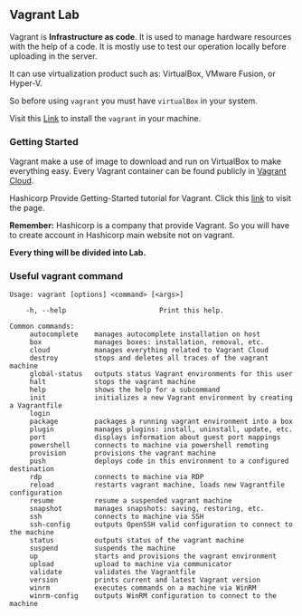 ## Vagrant Lab

Vagrant is <b>Infrastructure as code</b>. It is used to manage hardware resources with the help of a code.
It is mostly use to test our operation locally before uploading in the server.

It can use virtualization product such as: VirtualBox, VMware Fusion, or Hyper-V.

So before using `vagrant` you must have `virtualBox` in your system.

Visit this [Link](https://www.vagrantup.com/downloads) to install the `vagrant` in your machine.


### Getting Started
Vagrant make a use of image to download and run on VirtualBox to make everything easy. Every Vagrant container can be found publicly in [Vagrant Cloud](https://app.vagrantup.com/boxes/search).


Hashicorp Provide Getting-Started tutorial for Vagrant. Click this [link](https://learn.hashicorp.com/collections/vagrant/getting-started) to visit the page.

<b>Remember:</b> Hashicorp is a company that provide Vagrant. So you will have to create account in Hashicorp main website not on vagrant.

<b> Every thing will be divided into Lab. </b>


### Useful vagrant command

```
Usage: vagrant [options] <command> [<args>]

    -h, --help                       Print this help.

Common commands:
     autocomplete    manages autocomplete installation on host
     box             manages boxes: installation, removal, etc.
     cloud           manages everything related to Vagrant Cloud
     destroy         stops and deletes all traces of the vagrant machine
     global-status   outputs status Vagrant environments for this user
     halt            stops the vagrant machine
     help            shows the help for a subcommand
     init            initializes a new Vagrant environment by creating a Vagrantfile
     login           
     package         packages a running vagrant environment into a box
     plugin          manages plugins: install, uninstall, update, etc.
     port            displays information about guest port mappings
     powershell      connects to machine via powershell remoting
     provision       provisions the vagrant machine
     push            deploys code in this environment to a configured destination
     rdp             connects to machine via RDP
     reload          restarts vagrant machine, loads new Vagrantfile configuration
     resume          resume a suspended vagrant machine
     snapshot        manages snapshots: saving, restoring, etc.
     ssh             connects to machine via SSH
     ssh-config      outputs OpenSSH valid configuration to connect to the machine
     status          outputs status of the vagrant machine
     suspend         suspends the machine
     up              starts and provisions the vagrant environment
     upload          upload to machine via communicator
     validate        validates the Vagrantfile
     version         prints current and latest Vagrant version
     winrm           executes commands on a machine via WinRM
     winrm-config    outputs WinRM configuration to connect to the machine
```
